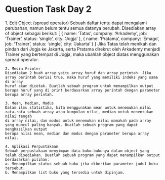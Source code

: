 <h1>Question Task Day 2</h1>
    1. Edit Object (spread operator)
    Sebuah daftar tentu dapat mengalami perubahan, namun belum tentu semua datanya berubah. Disediakan array of object sebagai berikut:
    [
	{
		name: ‘Tatas’,
		company: ‘Arkademy’,
		job: ‘Trainer’,
		status: ‘single’,
		city: ‘Jogja’
	},
	{
		name: ‘Pratama’,
		company: ‘Emago’,
		job: ‘Trainer’,
		status: ‘single’,
		city: ‘Jakarta’
	}
    ]
    Jika Tatas telah menikah dan pindah dari Jogja ke Jakarta, serta Pratama direkrut oleh Arkademy menjadi Trainer yang bertempat di Jogja, maka 
    ubahlah object diatas menggunakan spread operator.

    2. Mesin Printer
    Disediakan 2 buah array yaitu array huruf dan array perintah. Jika array perintah berisi true, maka huruf yang memiliki indeks yang sama di array 
    huruf akan dicetak. Buatlah sebuah program untuk menampilkan output berupa huruf yang di print berdasarkan array perintah dengan parameter berupa array perintah.

    3. Mean, Median, Modus
    Dalam ilmu statistika, kita menggunakan mean untuk menemukan nilai rata—rata sebuah array atau kumpulan nilai, median untuk menentukan nilai tengah 
    di array nilai, dan modus untuk menemukan nilai manakah pada array yang muncul paling banyak. Buatlah sebuah program yang dapat menghasilkan output 
    berupa nilai mean, median dan modus dengan parameter berupa array nilai.

    4. Aplikasi Perpustakaan
    Sebuah perpustakaan menyimpan data buku-bukunya dalam object yang telah disediakan. Buatlah sebuah program yang dapat menampilkan output berdasarkan pilihan:
    a. Menampilkan status sebuah buku jika diberikan parameter judul buku tersebut.
    b. Menampilkan list buku yang tersedia untuk dipinjam.

